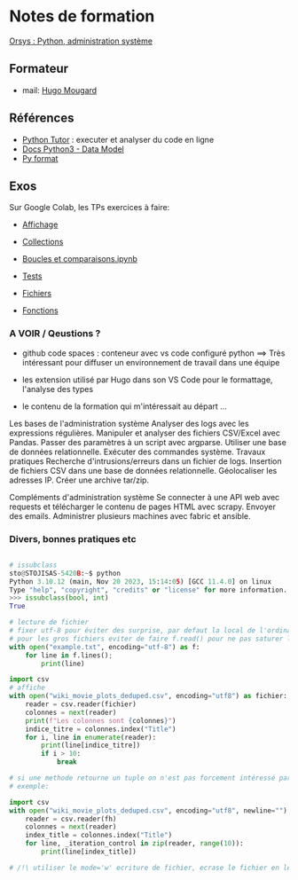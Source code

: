 # Notes de formation

[Orsys : Python, administration système
](https://www.orsys.fr/formation-python-administration-systeme.html)

## Formateur

* mail: [Hugo Mougard](hugo@mougard.fr)

## Références

* [Python Tutor](https://pythontutor.com) : executer et analyser du code en ligne
* [Docs Python3 - Data Model](https://docs.python.org/3/reference/datamodel.html#special-method-names)
* [Py format](https://pyformat.info/)

## Exos

Sur Google Colab, les TPs exercices à faire:

* [Affichage](https://colab.research.google.com/drive/13L1KChRhH-MbWM2Wg2QDC7FoFSp2j9cv#forceEdit=true&sandboxMode=true&scrollTo=RQFAZCXlRFH9)

* [Collections](https://colab.research.google.com/drive/1pWD3qd0tlEqbpYxGoBi-3VxUrk5uLSxD#forceEdit=true&sandboxMode=true)

* [Boucles et comparaisons.ipynb](https://colab.research.google.com/drive/1W0twH5aq2UFgoLIJNS9sx8LsIQBW-1pP#forceEdit=true&sandboxMode=true&scrollTo=wCicBNyFCnxd)

* [Tests](https://colab.research.google.com/drive/1hBCYVCcNbBchddbAWVyRC38M2Pv0lVfM#forceEdit=true&sandboxMode=true&scrollTo=OLby1mWPrPy8)

* [Fichiers](https://colab.research.google.com/drive/13HqNbsHOHdmN-o6W07D-AQRy3UgiRODN#forceEdit=true&sandboxMode=true&scrollTo=wp9QBijGXn2c)

* [Fonctions](https://colab.research.google.com/drive/1tWtvW_I1YMzqXbw8CLb3rB85qnQWrskx#forceEdit=true&sandboxMode=true)

### A VOIR / Qeustions ?

* github code spaces : conteneur avec vs code configuré python ==> Très intéressant pour diffuser un environnement de travail dans une équipe

* les extension utilisé par Hugo dans son VS Code pour le formattage, l'analyse des types

* le contenu de la formation qui m'intéressait au départ ...

Les bases de l'administration système
Analyser des logs avec les expressions régulières.
Manipuler et analyser des fichiers CSV/Excel avec Pandas.
Passer des paramètres à un script avec argparse.
Utiliser une base de données relationnelle.
Exécuter des commandes système.
Travaux pratiques
Recherche d'intrusions/erreurs dans un fichier de logs. Insertion de fichiers CSV dans une base de données relationnelle. Géolocaliser les adresses IP. Créer une archive tar/zip.

Compléments d'administration système
Se connecter à une API web avec requests et télécharger le contenu de pages HTML avec scrapy.
Envoyer des emails.
Administrer plusieurs machines avec fabric et ansible.

### Divers, bonnes pratiques etc

```python

# issubclass
sto@STOJISAS-5420B:~$ python
Python 3.10.12 (main, Nov 20 2023, 15:14:05) [GCC 11.4.0] on linux
Type "help", "copyright", "credits" or "license" for more information.
>>> issubclass(bool, int)
True

# lecture de fichier
# fixer utf-8 pour éviter des surprise, par defaut la local de l'ordinateur sur lequel s'execute le code est utilisé
# pour les gros fichiers eviter de faire f.read() pour ne pas saturer la mémoire
with open("example.txt", encoding="utf-8") as f:
    for line in f.lines();
        print(line)

import csv
# affiche 
with open("wiki_movie_plots_deduped.csv", encoding="utf8") as fichier:
    reader = csv.reader(fichier)
    colonnes = next(reader)
    print(f"Les colonnes sont {colonnes}")
    indice_titre = colonnes.index("Title")
    for i, line in enumerate(reader):
        print(line[indice_titre])
        if i > 10:
            break

# si une methode retourne un tuple on n'est pas forcement intéressé par toutes les valeurs retournées, on peut par convention indiquer que la valeur retournée ne nous interesse pas (_iteration_control)
# exemple:

import csv
with open("wiki_movie_plots_deduped.csv", encoding="utf8", newline="") as fh:
    reader = csv.reader(fh)
    colonnes = next(reader)
    index_title = colonnes.index("Title")
    for line, _iteration_control in zip(reader, range(10)):
        print(line[index_title])

# /!\ utiliser le mode='w' ecriture de fichier, ecrase le fichier en le vidant, attention 

```
